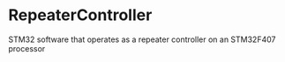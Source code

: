 # RepeaterController
STM32 software that operates as a repeater controller on an STM32F407 processor
